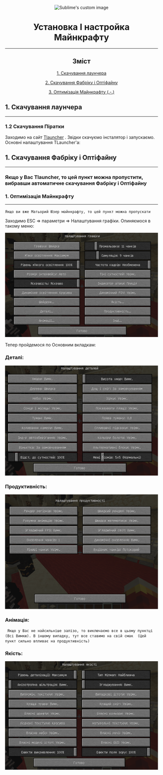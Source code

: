 
<p align="center">
  <img src="https://i.imgur.com/kQLC7c4.png?raw=true" alt="Sublime's custom image"/>
</p>

<h1 align="center">Установка І настройка Майнкрафту</h1>

___

<span align="center">

## Зміст

[1. Скачування лаунчера](#a1)

[2. Скачування Фабріку і Оптіфайну](#a2)

[3. Оптимізація Майнкрафту (.-.)](#a3)



</span>



<a name="a1"></a>
## 1. Скачування лаунчера
___
### 1.2 Скачування Піратки

Заходимо на сайт [Tlauncher](https://tlauncher.org/) . Звідки скачуємо інсталятор і запускаємо.
Основні налаштування TLauncher'a:



<a name="a2"></a>
## 1. Скачування Фабріку і Оптіфайну
___
### Якщо у Вас Tlauncher, то цей пункт можна пропустити, вибравши автоматичне скачування Фабріку і Оптіфайну



<a name="a3"></a>
### 1. Оптимізація Майнкрафту
___
`Якщо ви вже Матьорий Юзер майнкрафту, то цей пункт можна пропускати  `

Заходимо ESC => параметри => Налаштування графіки. Опиняємося в такому меню:

<p align="center">

![img.png](images/set.png)

</p>

Тепер пройдемося по Основним вкладкам:

### Деталі:

<p align="center">

![img.png](images/det.png)

</p>

### Продуктивність:

<p align="center">

![img.png](images/kpd.png)

</p>

### Анімація:

` Якщо у Вас не найсильніше залізо, то виключаємо все в цьому пунктці
(Всі Вимкю). В іншому випадку, тут все ставимо на свій смак 
(Цей пункт сильно впливає на продуктивність)`

### Якість:
<p align="center">

![img.png](images/qualit.png)

</p>